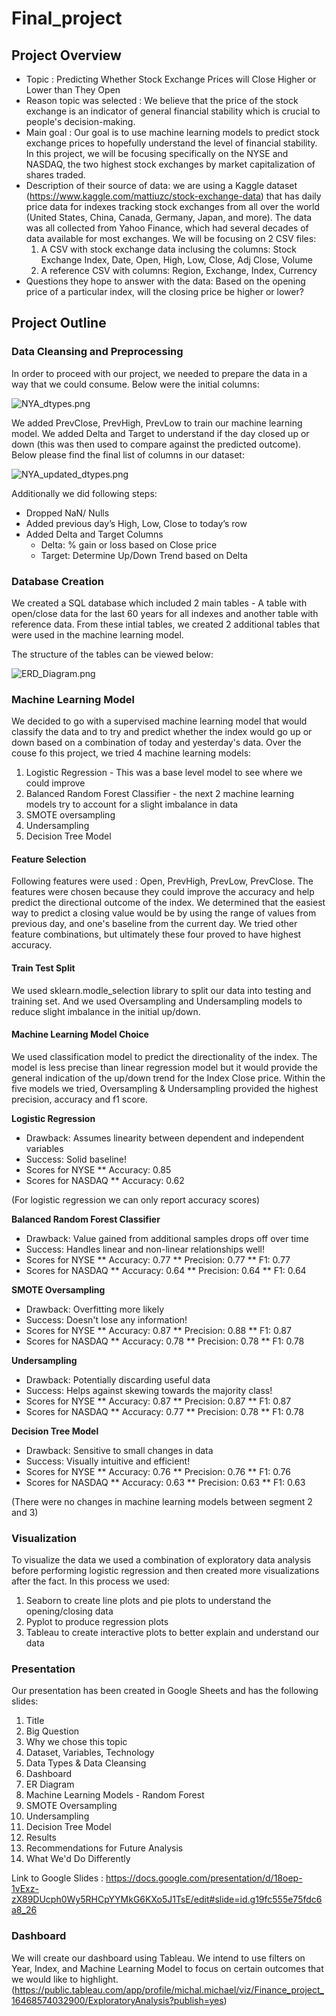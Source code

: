 # Final_project

## Project Overview
- Topic : Predicting Whether Stock Exchange Prices will Close Higher or Lower than They Open
- Reason topic was selected : We believe that the price of the stock exchange is an indicator of general financial stability which is crucial to people's decision-making. 
- Main goal : Our goal is to use machine learning models to predict stock exchange prices to hopefully understand the level of financial stability. 
In this project, we will be focusing specifically on the NYSE and NASDAQ, the two highest stock exchanges by market capitalization of shares traded.
- Description of their source of data: we are using a Kaggle dataset (https://www.kaggle.com/mattiuzc/stock-exchange-data) that has daily price data for indexes tracking stock exchanges from all over the world (United States, China, Canada, Germany, Japan, and more). The data was all collected from Yahoo Finance, which had several decades of data available for most exchanges. We will be focusing on 2 CSV files:
    1. A CSV with stock exchange data inclusing the columns: Stock Exchange Index, Date, Open, High, Low, Close, Adj Close, Volume
    2. A reference CSV with columns: Region, Exchange, Index, Currency
- Questions they hope to answer with the data: Based on the opening price of a particular index, will the closing price be higher or lower?

## Project Outline

### Data Cleansing and Preprocessing
In order to proceed with our project, we needed to prepare the data in a way that we could consume. Below were the initial columns:

![NYA_dtypes.png](Resources/NYA_dtypes.png) 

We added PrevClose, PrevHigh, PrevLow to train our machine learning model. We added Delta and Target to understand if the day closed up or down (this was then used to compare against the predicted outcome). Below please find the final list of columns in our dataset:

![NYA_updated_dtypes.png](Resources/NYA_updated_dtypes.png) 

Additionally we did following steps: 

* Dropped NaN/ Nulls
* Added previous day’s High, Low, Close to today’s row
* Added Delta and Target Columns
    * Delta: % gain or loss based on Close price
    * Target: Determine Up/Down Trend based on Delta


### Database Creation
We created a SQL database which included 2 main tables - A table with open/close data for the last 60 years for all indexes and another table with reference data. From these intial tables, we created 2 additional tables that were used in the machine learning model. 

The structure of the tables can be viewed below:

![ERD_Diagram.png](Resources/ERD_Diagram.png) 

### Machine Learning Model
We decided to go with a supervised machine learning model that would classify the data and to try and predict whether the index would go up or down based on a combination of today and yesterday's data.  Over the couse fo this project, we tried 4 machine learning models:

1. Logistic Regression - This was a base level model to see where we could improve
2. Balanced Random Forest Classifier - the next 2 machine learning models try to account for a slight imbalance in data
3. SMOTE oversampling 
4. Undersampling
5. Decision Tree Model

#### Feature Selection
Following features were used : Open, PrevHigh, PrevLow, PrevClose. The features were chosen because they could improve the accuracy and help predict the directional outcome of the index. We determined that the easiest way to predict a closing value would be by using the range of values from previous day, and one's baseline from the current day. We tried other feature combinations, but ultimately these four proved to have highest accuracy. 

#### Train Test Split
We used sklearn.modle_selection library to split our data into testing and training set. And we used Oversampling and Undersampling models to reduce slight imbalance in the initial up/down. 

#### Machine Learning Model Choice
We used classification model to predict the directionality of the index. The model is less precise than linear regression model but it would provide the general indication of the up/down trend for the Index Close price. Within the five models we tried, Oversampling & Undersampling provided the highest precision, accuracy and f1 score. 

<b>Logistic Regression</b>
* Drawback: Assumes linearity between dependent and independent variables
* Success: Solid baseline!
* Scores for NYSE
** Accuracy: 0.85
* Scores for NASDAQ
** Accuracy: 0.62

(For logistic regression we can only report accuracy scores)

<b>Balanced Random Forest Classifier</b>
* Drawback: Value gained from additional samples drops off over time
* Success: Handles linear and non-linear relationships well!
* Scores for NYSE
** Accuracy: 0.77
** Precision: 0.77
** F1: 0.77
* Scores for NASDAQ
** Accuracy: 0.64
** Precision: 0.64
** F1: 0.64

<b>SMOTE Oversampling</b>
* Drawback: Overfitting more likely
* Success: Doesn't lose any information!
* Scores for NYSE
** Accuracy: 0.87
** Precision: 0.88
** F1: 0.87
* Scores for NASDAQ
** Accuracy: 0.78
** Precision: 0.78
** F1: 0.78

<b>Undersampling</b>
* Drawback: Potentially discarding useful data
* Success: Helps against skewing towards the majority class!
* Scores for NYSE
** Accuracy: 0.87
** Precision: 0.87
** F1: 0.87
* Scores for NASDAQ
** Accuracy: 0.77
** Precision: 0.78
** F1: 0.78

<b>Decision Tree Model</b>
* Drawback: Sensitive to small changes in data
* Success: Visually intuitive and efficient!
* Scores for NYSE
** Accuracy: 0.76
** Precision: 0.76
** F1: 0.76
* Scores for NASDAQ
** Accuracy: 0.63
** Precision: 0.63
** F1: 0.63

(There were no changes in machine learning models between segment 2 and 3)

### Visualization
To visualize the data we used a combination of exploratory data analysis before performing logistic regression and then created more visualizations after the fact. In this process we used:

1. Seaborn to create line plots and pie plots to understand the opening/closing data
2. Pyplot to produce regression plots
3. Tableau to create interactive plots to better explain and understand our data

### Presentation 
Our presentation has been created in Google Sheets and has the following slides:

1. Title
2. Big Question
3. Why we chose this topic
4. Dataset, Variables, Technology
5. Data Types & Data Cleansing
6. Dashboard
7. ER Diagram
8. Machine Learning Models - Random Forest
9. SMOTE Oversampling
10. Undersampling
11. Decision Tree Model
12. Results
13. Recommendations for Future Analysis
14. What We'd Do Differently

Link to Google Slides :
https://docs.google.com/presentation/d/18oep-1vExz-zX89DUcph0Wy5RHCpYYMkG6KXo5J1TsE/edit#slide=id.g19fc555e75fdc6a8_26

### Dashboard
We will create our dashboard using Tableau. We intend to use filters on Year, Index, and Machine Learning Model to focus on certain outcomes that we would like to highlight. (https://public.tableau.com/app/profile/michal.michael/viz/Finance_project_16468574032900/ExploratoryAnalysis?publish=yes)
